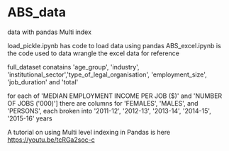 # ABS_data
data with pandas Multi index

load_pickle.ipynb has code to load data using pandas
ABS_excel.ipynb is the code used to data wrangle the excel data for reference

full_dataset conatains 'age_group', 'industry', 'institutional_sector','type_of_legal_organisation', 'employment_size', 'job_duration' and 'total'

for each of 'MEDIAN EMPLOYMENT INCOME PER JOB ($)' and 'NUMBER OF JOBS ('000)'] there are columns for 'FEMALES', 'MALES',  and 'PERSONS', each broken into '2011-12', '2012-13', '2013-14', '2014-15', '2015-16' years

A tutorial on using Multi level indexing in Pandas is here https://youtu.be/tcRGa2soc-c